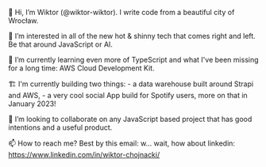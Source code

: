 👋 Hi, I’m Wiktor (@wiktor-wiktor). I write code from a beautiful city of Wrocław.

👀 I’m interested in all of the new hot & shinny tech that comes right and left. Be that around JavaScript or AI.

🌱 I’m currently learning even more of TypeScript and what I've been missing for a long time: AWS Cloud Development Kit.

🏗️ I'm currently building two things:
    - a data warehouse built around Strapi and AWS,
    - a very cool social App build for Spotify users, more on that in January 2023!

💞️ I’m looking to collaborate on any JavaScript based project that has good intentions and a useful product.

📫 How to reach me? Best by this email: w... wait, how about linkedin: https://www.linkedin.com/in/wiktor-chojnacki/

<!---
wiktor-wiktor/wiktor-wiktor is a ✨ special ✨ repository because its `README.md` (this file) appears on your GitHub profile.
You can click the Preview link to take a look at your changes.
--->

